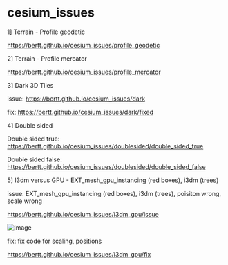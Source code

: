 # cesium_issues


1] Terrain - Profile geodetic

https://bertt.github.io/cesium_issues/profile_geodetic

2] Terrain - Profile mercator

https://bertt.github.io/cesium_issues/profile_mercator

3] Dark 3D Tiles

issue: https://bertt.github.io/cesium_issues/dark

fix: https://bertt.github.io/cesium_issues/dark/fixed

4] Double sided

Double sided true: https://bertt.github.io/cesium_issues/doublesided/double_sided_true

Double sided false: https://bertt.github.io/cesium_issues/doublesided/double_sided_false

5] I3dm versus GPU -  EXT_mesh_gpu_instancing (red boxes), i3dm (trees)


issue: EXT_mesh_gpu_instancing (red boxes), i3dm (trees), poisiton wrong, scale wrong

https://bertt.github.io/cesium_issues/i3dm_gpu/issue

![image](https://github.com/bertt/cesium_issues/assets/538812/8a053b75-c84b-46d1-ae45-01293c3e53f6)

fix: fix code for scaling, positions

https://bertt.github.io/cesium_issues/i3dm_gpu/fix






